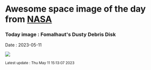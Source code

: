 
# Awesome space image of the day from [NASA](https://api.nasa.gov/)

### Today image : Fomalhaut's Dusty Debris Disk
Date : 2023-05-11

![](https://apod.nasa.gov/apod/image/2305/STSCI_FomalhautDisk1024.png)

<small>Latest update : Thu May 11 15:13:07 2023</small>
        